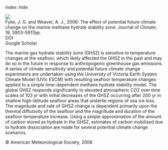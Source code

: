 index: hide

<div class="Citation">
    <div class="Citation-thumb CitationThumb-linked"  data-href="https://doi.org/10.1175/jcli3894.1">
      <img src="https://static.claimspace.cloud/climate-study-static/refs/thumbs/6/Fyke_and_Weaver_2006-thumb.png" />
    </div>

  <div class="Citation-body">
    <div class="Citation-text">Fyke, J. G. and Weaver, A. J., 2006: The effect of potential future climate change on the marine methane hydrate stability zone. <span class="Article-journal">Journal of Climate, </span><span class="Article-volume">19, </span>5903-5917pp.</div>
    <div class="Citation-links">
      <div class="CitationLink" data-href="https://doi.org/10.1175/jcli3894.1">
        <div class="CitationLink-icon CitationLink-Doi"></div>
        <div class="CitationLink-text">DOI</div>
      </div>
      <div class="CitationLink" data-href="https://scholar.google.com/scholar?q=10.1175/jcli3894.1">
        <div class="CitationLink-icon CitationLink-Scholar"></div>
        <div class="CitationLink-text">Google Scholar</div>
      </div>
    </div>
  </div>
</div>

The marine gas hydrate stability zone (GHSZ) is sensitive to temperature changes at the seafloor, which likely affected the GHSZ in the past and may do so in the future in response to anthropogenic greenhouse gas emissions. A series of climate sensitivity and potential future climate change experiments are undertaken using the University of Victoria Earth System Climate Model (UVic ESCM) with resulting seafloor temperature changes applied to a simple time-dependent methane hydrate stability model. The global GHSZ responds significantly to elevated atmospheric CO2 over time scales of 103 yr with initial decreases of the GHSZ occurring after 200 yr in shallow high-latitude seafloor areas that underlie regions of sea ice loss. The magnitude and rate of GHSZ change is dependent primarily upon the thermal diffusivity of the seafloor and the magnitude and duration of the seafloor temperature increase. Using a simple approximation of the amount of carbon stored as hydrate in the GHSZ, estimates of carbon mobilized due to hydrate dissociation are made for several potential climate change scenarios.

<div class="Citation-copy">
&copy; American Meteorological Society, 2006
</div>